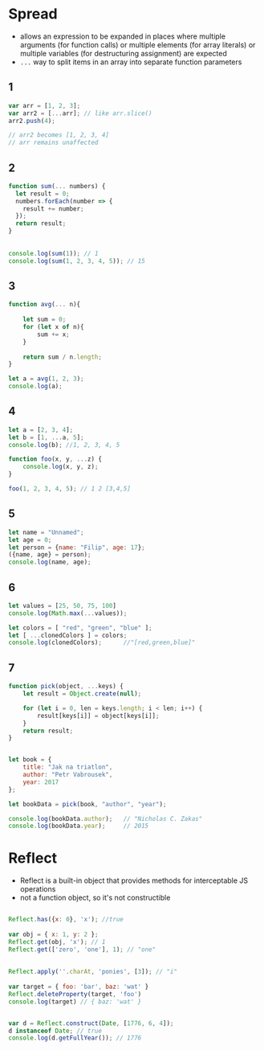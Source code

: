 # Spread

* allows an expression to be expanded in places where multiple arguments (for function calls) or multiple elements (for array literals) or multiple variables (for destructuring assignment) are expected
* ```...``` way to split items in an array into separate function parameters




## 1
```javascript
var arr = [1, 2, 3];
var arr2 = [...arr]; // like arr.slice()
arr2.push(4); 

// arr2 becomes [1, 2, 3, 4]
// arr remains unaffected
```

## 2
```javascript
function sum(... numbers) {
  let result = 0;
  numbers.forEach(number => {
    result += number;
  });
  return result;
}
   
    
console.log(sum(1)); // 1
console.log(sum(1, 2, 3, 4, 5)); // 15
```
 ## 3
```js
function avg(... n){
    
    let sum = 0;
    for (let x of n){
        sum += x;
    }
    
    return sum / n.length;
}

let a = avg(1, 2, 3);
console.log(a);

```
 



## 4
```javascript
let a = [2, 3, 4];
let b = [1, ...a, 5];
console.log(b); //1, 2, 3, 4, 5

function foo(x, y, ...z) {
    console.log(x, y, z);
}

foo(1, 2, 3, 4, 5); // 1 2 [3,4,5]

```
 
 ## 5
```javascript
let name = "Unnamed";
let age = 0;
let person = {name: "Filip", age: 17};
({name, age} = person);
console.log(name, age);
```


## 6
```javascript
let values = [25, 50, 75, 100]
console.log(Math.max(...values));

let colors = [ "red", "green", "blue" ];
let [ ...clonedColors ] = colors;
console.log(clonedColors);      //"[red,green,blue]"
```


## 7
```javascript
function pick(object, ...keys) {
    let result = Object.create(null);

    for (let i = 0, len = keys.length; i < len; i++) {
        result[keys[i]] = object[keys[i]];
    }
    return result;
}


let book = {
    title: "Jak na triatlon",
    author: "Petr Vabrousek",
    year: 2017
};

let bookData = pick(book, "author", "year");

console.log(bookData.author);   // "Nicholas C. Zakas"
console.log(bookData.year);     // 2015


```






# Reflect
* Reflect is a built-in object that provides methods for interceptable JS operations
* not a function object, so it's not constructible
```javascript

Reflect.has({x: 0}, 'x'); //true
   
var obj = { x: 1, y: 2 };
Reflect.get(obj, 'x'); // 1
Reflect.get(['zero', 'one'], 1); // "one"
    
  
Reflect.apply(''.charAt, 'ponies', [3]); // "i"  
    
var target = { foo: 'bar', baz: 'wat' }
Reflect.deleteProperty(target, 'foo')
console.log(target) // { baz: 'wat' }


var d = Reflect.construct(Date, [1776, 6, 4]);
d instanceof Date; // true
console.log(d.getFullYear()); // 1776
```    

